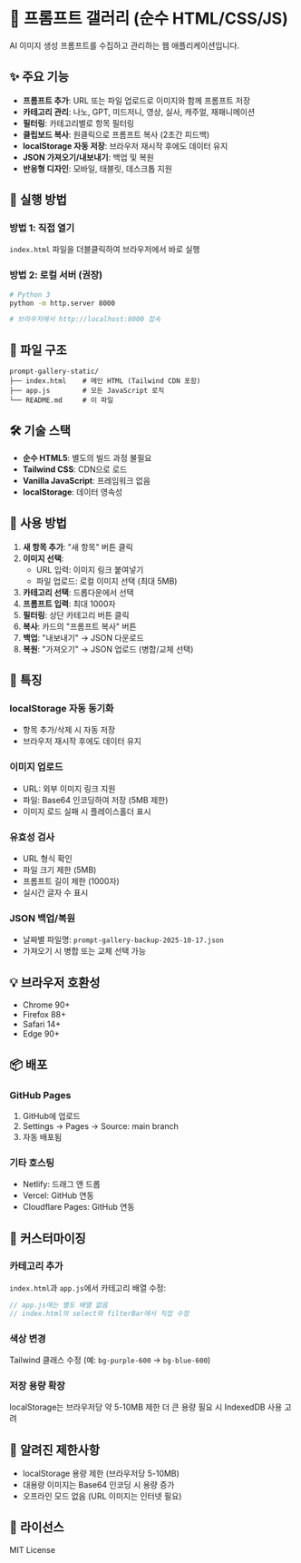 # 🎨 프롬프트 갤러리 (순수 HTML/CSS/JS)

AI 이미지 생성 프롬프트를 수집하고 관리하는 웹 애플리케이션입니다.

## ✨ 주요 기능

- **프롬프트 추가**: URL 또는 파일 업로드로 이미지와 함께 프롬프트 저장
- **카테고리 관리**: 나노, GPT, 미드저니, 영상, 실사, 캐주얼, 재패니메이션
- **필터링**: 카테고리별로 항목 필터링
- **클립보드 복사**: 원클릭으로 프롬프트 복사 (2초간 피드백)
- **localStorage 자동 저장**: 브라우저 재시작 후에도 데이터 유지
- **JSON 가져오기/내보내기**: 백업 및 복원
- **반응형 디자인**: 모바일, 태블릿, 데스크톱 지원

## 🚀 실행 방법

### 방법 1: 직접 열기
`index.html` 파일을 더블클릭하여 브라우저에서 바로 실행

### 방법 2: 로컬 서버 (권장)
```bash
# Python 3
python -m http.server 8000

# 브라우저에서 http://localhost:8000 접속
```

## 📁 파일 구조

```
prompt-gallery-static/
├── index.html    # 메인 HTML (Tailwind CDN 포함)
├── app.js        # 모든 JavaScript 로직
└── README.md     # 이 파일
```

## 🛠️ 기술 스택

- **순수 HTML5**: 별도의 빌드 과정 불필요
- **Tailwind CSS**: CDN으로 로드
- **Vanilla JavaScript**: 프레임워크 없음
- **localStorage**: 데이터 영속성

## 📝 사용 방법

1. **새 항목 추가**: "새 항목" 버튼 클릭
2. **이미지 선택**: 
   - URL 입력: 이미지 링크 붙여넣기
   - 파일 업로드: 로컬 이미지 선택 (최대 5MB)
3. **카테고리 선택**: 드롭다운에서 선택
4. **프롬프트 입력**: 최대 1000자
5. **필터링**: 상단 카테고리 버튼 클릭
6. **복사**: 카드의 "프롬프트 복사" 버튼
7. **백업**: "내보내기" → JSON 다운로드
8. **복원**: "가져오기" → JSON 업로드 (병합/교체 선택)

## 🎯 특징

### localStorage 자동 동기화
- 항목 추가/삭제 시 자동 저장
- 브라우저 재시작 후에도 데이터 유지

### 이미지 업로드
- URL: 외부 이미지 링크 지원
- 파일: Base64 인코딩하여 저장 (5MB 제한)
- 이미지 로드 실패 시 플레이스홀더 표시

### 유효성 검사
- URL 형식 확인
- 파일 크기 제한 (5MB)
- 프롬프트 길이 제한 (1000자)
- 실시간 글자 수 표시

### JSON 백업/복원
- 날짜별 파일명: `prompt-gallery-backup-2025-10-17.json`
- 가져오기 시 병합 또는 교체 선택 가능

## 💡 브라우저 호환성

- Chrome 90+
- Firefox 88+
- Safari 14+
- Edge 90+

## 📦 배포

### GitHub Pages
1. GitHub에 업로드
2. Settings → Pages → Source: main branch
3. 자동 배포됨

### 기타 호스팅
- Netlify: 드래그 앤 드롭
- Vercel: GitHub 연동
- Cloudflare Pages: GitHub 연동

## 🔧 커스터마이징

### 카테고리 추가
`index.html`과 `app.js`에서 카테고리 배열 수정:

```javascript
// app.js에는 별도 배열 없음
// index.html의 select와 filterBar에서 직접 수정
```

### 색상 변경
Tailwind 클래스 수정 (예: `bg-purple-600` → `bg-blue-600`)

### 저장 용량 확장
localStorage는 브라우저당 약 5-10MB 제한
더 큰 용량 필요 시 IndexedDB 사용 고려

## 🐛 알려진 제한사항

- localStorage 용량 제한 (브라우저당 5-10MB)
- 대용량 이미지는 Base64 인코딩 시 용량 증가
- 오프라인 모드 없음 (URL 이미지는 인터넷 필요)

## 📄 라이선스

MIT License
